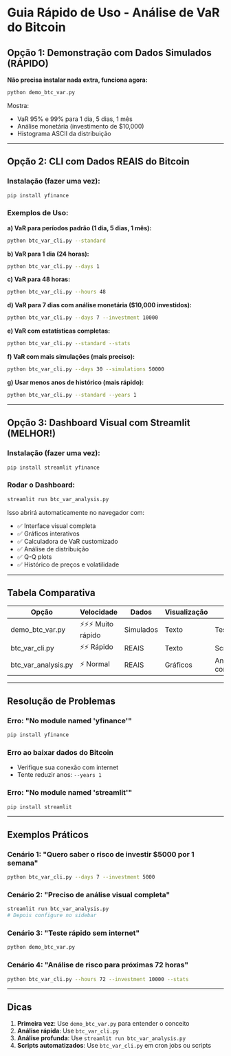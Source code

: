 # Guia Rápido de Uso - Análise de VaR do Bitcoin

## Opção 1: Demonstração com Dados Simulados (RÁPIDO)

**Não precisa instalar nada extra, funciona agora:**

```bash
python demo_btc_var.py
```

Mostra:
- VaR 95% e 99% para 1 dia, 5 dias, 1 mês
- Análise monetária (investimento de $10,000)
- Histograma ASCII da distribuição

---

## Opção 2: CLI com Dados REAIS do Bitcoin

### Instalação (fazer uma vez):
```bash
pip install yfinance
```

### Exemplos de Uso:

**a) VaR para períodos padrão (1 dia, 5 dias, 1 mês):**
```bash
python btc_var_cli.py --standard
```

**b) VaR para 1 dia (24 horas):**
```bash
python btc_var_cli.py --days 1
```

**c) VaR para 48 horas:**
```bash
python btc_var_cli.py --hours 48
```

**d) VaR para 7 dias com análise monetária ($10,000 investidos):**
```bash
python btc_var_cli.py --days 7 --investment 10000
```

**e) VaR com estatísticas completas:**
```bash
python btc_var_cli.py --standard --stats
```

**f) VaR com mais simulações (mais preciso):**
```bash
python btc_var_cli.py --days 30 --simulations 50000
```

**g) Usar menos anos de histórico (mais rápido):**
```bash
python btc_var_cli.py --standard --years 1
```

---

## Opção 3: Dashboard Visual com Streamlit (MELHOR!)

### Instalação (fazer uma vez):
```bash
pip install streamlit yfinance
```

### Rodar o Dashboard:
```bash
streamlit run btc_var_analysis.py
```

Isso abrirá automaticamente no navegador com:
- ✅ Interface visual completa
- ✅ Gráficos interativos
- ✅ Calculadora de VaR customizado
- ✅ Análise de distribuição
- ✅ Q-Q plots
- ✅ Histórico de preços e volatilidade

---

## Tabela Comparativa

| Opção | Velocidade | Dados | Visualização | Uso |
|-------|-----------|-------|--------------|-----|
| demo_btc_var.py | ⚡⚡⚡ Muito rápido | Simulados | Texto | Teste rápido |
| btc_var_cli.py | ⚡⚡ Rápido | REAIS | Texto | Scripts/Terminal |
| btc_var_analysis.py | ⚡ Normal | REAIS | Gráficos | Análise completa |

---

## Resolução de Problemas

### Erro: "No module named 'yfinance'"
```bash
pip install yfinance
```

### Erro ao baixar dados do Bitcoin
- Verifique sua conexão com internet
- Tente reduzir anos: `--years 1`

### Erro: "No module named 'streamlit'"
```bash
pip install streamlit
```

---

## Exemplos Práticos

### Cenário 1: "Quero saber o risco de investir $5000 por 1 semana"
```bash
python btc_var_cli.py --days 7 --investment 5000
```

### Cenário 2: "Preciso de análise visual completa"
```bash
streamlit run btc_var_analysis.py
# Depois configure no sidebar
```

### Cenário 3: "Teste rápido sem internet"
```bash
python demo_btc_var.py
```

### Cenário 4: "Análise de risco para próximas 72 horas"
```bash
python btc_var_cli.py --hours 72 --investment 10000 --stats
```

---

## Dicas

1. **Primeira vez**: Use `demo_btc_var.py` para entender o conceito
2. **Análise rápida**: Use `btc_var_cli.py`
3. **Análise profunda**: Use `streamlit run btc_var_analysis.py`
4. **Scripts automatizados**: Use `btc_var_cli.py` em cron jobs ou scripts
